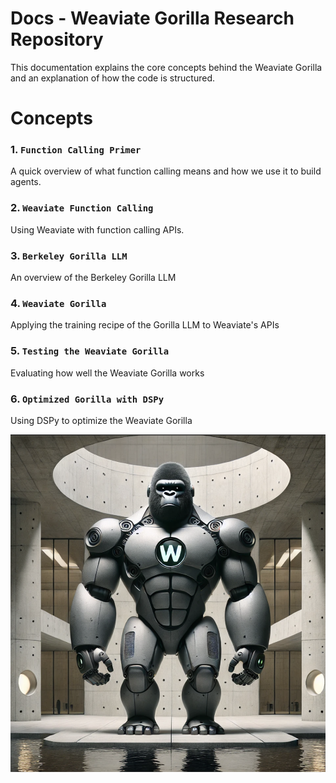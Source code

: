 # Docs - Weaviate Gorilla Research Repository

This documentation explains the core concepts behind the Weaviate Gorilla and an explanation of how the code is structured.

# Concepts

### 1. `Function Calling Primer`

A quick overview of what function calling means and how we use it to build agents.

### 2. `Weaviate Function Calling`

Using Weaviate with function calling APIs.

### 3. `Berkeley Gorilla LLM`

An overview of the Berkeley Gorilla LLM

### 4. `Weaviate Gorilla`

Applying the training recipe of the Gorilla LLM to Weaviate's APIs

### 5. `Testing the Weaviate Gorilla`

Evaluating how well the Weaviate Gorilla works

### 6. `Optimized Gorilla with DSPy`

Using DSPy to optimize the Weaviate Gorilla

![Weaviate Gorilla](../visuals/weaviate-gorillas/gorilla-58.png)
